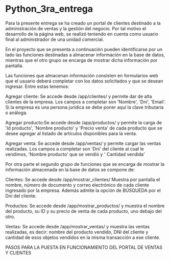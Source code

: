 # Python_3ra_entrega
Para la presente entrega se ha creado un portal de clientes destinado a la administración de ventas y la gestión del negocio. Por tal motivo el desarrollo de la página web,
se realizó teniendo en cuenta como usuario final al administrador de una unidad comercial.

En el proyecto que se presenta a continuación pueden identificarse por un lado las funciones destinadas a almacenar información en la base de datos, mientras que el otro grupo se encarga de mostrar dicha información por pantalla.

Las funciones que almacenan información consisten en formularios web que el usuario deberá completar con los datos solicitados y que se desean ingresar. Entre estas tenemos:

Agregar cliente: Se accede desde /app/clientes/ y permite dar de alta clientes de la empresa. Los campos a completar son 'Nombre', 'Dni', 'Email'. Si la empresa es una persona jurídica se debe poner aquí la
clave tributaria o análoga.

Agregar producto:Se accede desde /app/productos/ y permite la carga de 'Id producto', 'Nombre producto' y 'Precio venta' de cada producto que se desee agregar al listado de artículos disponibles para la venta.

Agregar venta: Se accede desde /app/ventas/ y permite cargar las ventas realizadas. Los campos a completar son 'Dni' del cliente al cual le vendimos, 'Nombre producto' que se vendió y ' Cantidad vendida'

Por otra parte el segundo grupo de funciones que se encarga de mostrar la información almacenada en la base de datos se compone de:

Clientes: Se accede desde /app/mostrar_clientes/ Muestra por pantalla el nombre, número de documento y correo electrónico de cada cliente ingresado por la empresa. Además admite la opción de BÚSQUEDA por el Dni del cliente.

Productos: Se accede desde /app/mostrar_productos/ y muestra el nombre del producto, su ID y su precio de venta de cada producto, uno debajo del otro.

Ventas: Se accede desde /app/mostrar_ventas/ y muestra las ventas realizadas, es decir: nombre del producto vendido, DNI del cliente y cantidad de esos objetos vendidos en la misma transacción a ese cliente.

PASOS PARA LA PUESTA EN FUNCIONAMIENTO DEL PORTAL DE VENTAS Y CLIENTES

